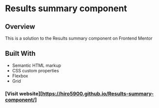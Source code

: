 # Results summary component

## Overview
This is a solution to the Results summary component on Frontend Mentor

## Built With
- Semantic HTML markup
- CSS custom properties
- Flexbox
- Grid

### [Visit website][https://hiro5900.github.io/Results-summary-component/]
